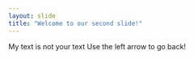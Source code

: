 ```yaml
---
layout: slide
title: "Welcome to our second slide!"
---
```

My text is not your text
Use the left arrow to go back!
